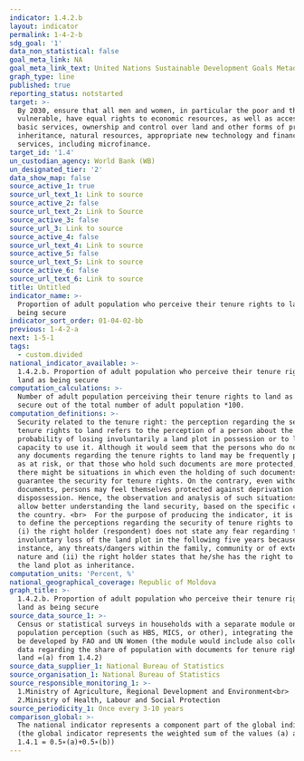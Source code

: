 ```yaml
---
indicator: 1.4.2.b
layout: indicator
permalink: 1-4-2-b
sdg_goal: '1'
data_non_statistical: false
goal_meta_link: NA
goal_meta_link_text: United Nations Sustainable Development Goals Metadata (PDF 4.0 MB)
graph_type: line
published: true
reporting_status: notstarted
target: >-
  By 2030, ensure that all men and women, in particular the poor and the
  vulnerable, have equal rights to economic resources, as well as access to
  basic services, ownership and control over land and other forms of property,
  inheritance, natural resources, appropriate new technology and financial
  services, including microfinance.
target_id: '1.4'
un_custodian_agency: World Bank (WB)
un_designated_tier: '2'
data_show_map: false
source_active_1: true
source_url_text_1: Link to source
source_active_2: false
source_url_text_2: Link to Source
source_active_3: false
source_url_3: Link to source
source_active_4: false
source_url_text_4: Link to source
source_active_5: false
source_url_text_5: Link to source
source_active_6: false
source_url_text_6: Link to source
title: Untitled
indicator_name: >-
  Proportion of adult population who perceive their tenure rights to land as
  being secure
indicator_sort_order: 01-04-02-bb
previous: 1-4-2-a
next: 1-5-1
tags:
  - custom.divided
national_indicator_available: >-
  1.4.2.b. Proportion of adult population who perceive their tenure rights to
  land as being secure
computation_calculations: >-
  Number of adult population perceiving their tenure rights to land as being
  secure out of the total number of adult population *100.
computation_definitions: >-
  Security related to the tenure right: the perception regarding the security of
  tenure rights to land refers to the perception of a person about the
  probability of losing involuntarily a land plot in possession or to lose the
  capacity to use it. Although it would seem that the persons who do not hold
  any documents regarding the tenure rights to land may be frequently perceived
  as at risk, or that those who hold such documents are more protected, actually
  there might be situations in which even the holding of such documents cannot
  guarantee the security for tenure rights. On the contrary, even without legal
  documents, persons may feel themselves protected against deprivation or
  dispossession. Hence, the observation and analysis of such situations will
  allow better understanding the land security, based on the specific context of
  the country. <br>  For the purpose of producing the indicator, it is suggested
  to define the perceptions regarding the security of tenure rights to land if:
  (i) the right holder (respondent) does not state any fear regarding the
  involuntary loss of the land plot in the following five years because of, for
  instance, any threats/dangers within the family, community or of external
  nature and (ii) the right holder states that he/she has the right to transfer
  the land plot as inheritance.
computation_units: 'Percent, %'
national_geographical_coverage: Republic of Moldova
graph_title: >-
  1.4.2.b. Proportion of adult population who perceive their tenure rights to
  land as being secure
source_data_source_1: >-
  Census or statistical surveys in households with a separate module on
  population perception (such as HBS, MICS, or other), integrating the module t
  be developed by FAO and UN Women (the module would include also collection of
  data regarding the share of population with documents for tenure rights to
  land =(a) from 1.4.2)
source_data_supplier_1: National Bureau of Statistics
source_organisation_1: National Bureau of Statistics
source_responsible_monitoring_1: >-
  1.Ministry of Agriculture, Regional Development and Environment<br> 
  2.Ministry of Health, Labour and Social Protection
source_periodicity_1: Once every 3-10 years
comparison_global: >-
  The national indicator represents a component part of the global indicator 
  (the global indicator represents the weighted sum of the values (a) and (b) of
  1.4.1 = 0.5∗(a)+0.5∗(b))
---
```

